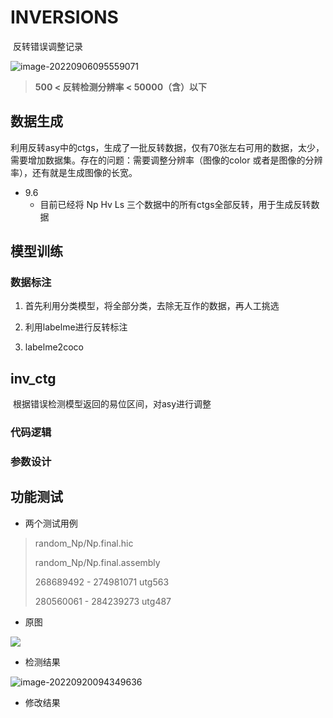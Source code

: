 # INVERSIONS

​		反转错误调整记录

![image-20220906095559071](https://swindler-typora.oss-cn-chengdu.aliyuncs.com/typora_imgs/image-20220906095559071.png)

> **500 < 反转检测分辨率 < 50000（含）以下**



## 数据生成

​		利用反转asy中的ctgs，生成了一批反转数据，仅有70张左右可用的数据，太少，需要增加数据集。存在的问题：需要调整分辨率（图像的color 或者是图像的分辨率），还有就是生成图像的长宽。



- 9.6
  - 目前已经将 Np Hv Ls 三个数据中的所有ctgs全部反转，用于生成反转数据





## 模型训练

### 数据标注

1. 首先利用分类模型，将全部分类，去除无互作的数据，再人工挑选

2. 利用labelme进行反转标注

3. labelme2coco

   

## inv_ctg

​		根据错误检测模型返回的易位区间，对asy进行调整

### 代码逻辑



### 参数设计







## 功能测试

- 两个测试用例

> random_Np/Np.final.hic
>
> random_Np/Np.final.assembly
>
> 268689492 - 274981071  utg563
>
> 280560061 - 284239273  utg487



- 原图

![](https://swindler-typora.oss-cn-chengdu.aliyuncs.com/typora_imgs/image-20220920094219320.png)



- 检测结果

![image-20220920094349636](https://swindler-typora.oss-cn-chengdu.aliyuncs.com/typora_imgs/image-20220920094349636.png)



- 修改结果

